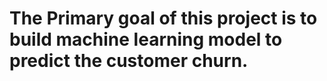 # The Primary goal of this project is to build machine learning model to predict the customer churn.
